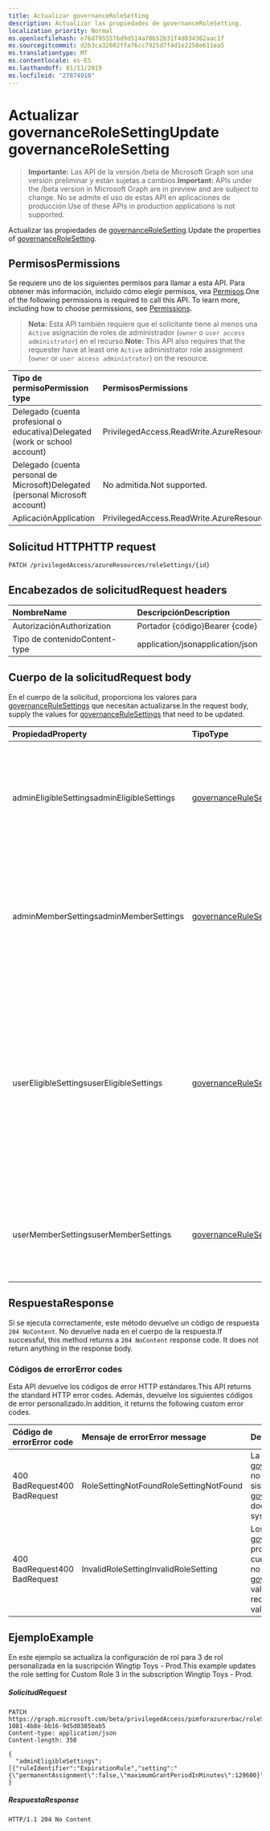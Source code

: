 ```yaml
---
title: Actualizar governanceRoleSetting
description: Actualizar las propiedades de governanceRoleSetting.
localization_priority: Normal
ms.openlocfilehash: e76d7955576d9d514a70b52b31f4d034362aac1f
ms.sourcegitcommit: d2b3ca32602ffa76cc7925d7f4d1e2258e611ea5
ms.translationtype: MT
ms.contentlocale: es-ES
ms.lasthandoff: 01/11/2019
ms.locfileid: "27874910"
---
```

# <a name="update-governancerolesetting"></a><span data-ttu-id="70acd-103">Actualizar governanceRoleSetting</span><span class="sxs-lookup"><span data-stu-id="70acd-103">Update governanceRoleSetting</span></span>

> <span data-ttu-id="70acd-104">**Importante:** Las API de la versión /beta de Microsoft Graph son una versión preliminar y están sujetas a cambios.</span><span class="sxs-lookup"><span data-stu-id="70acd-104">**Important:** APIs under the /beta version in Microsoft Graph are in preview and are subject to change.</span></span> <span data-ttu-id="70acd-105">No se admite el uso de estas API en aplicaciones de producción.</span><span class="sxs-lookup"><span data-stu-id="70acd-105">Use of these APIs in production applications is not supported.</span></span>

<span data-ttu-id="70acd-106">Actualizar las propiedades de [governanceRoleSetting](../resources/governancerolesetting.md).</span><span class="sxs-lookup"><span data-stu-id="70acd-106">Update the properties of [governanceRoleSetting](../resources/governancerolesetting.md).</span></span>

## <a name="permissions"></a><span data-ttu-id="70acd-107">Permisos</span><span class="sxs-lookup"><span data-stu-id="70acd-107">Permissions</span></span>
<span data-ttu-id="70acd-p102">Se requiere uno de los siguientes permisos para llamar a esta API. Para obtener más información, incluido cómo elegir permisos, vea [Permisos](/graph/permissions-reference).</span><span class="sxs-lookup"><span data-stu-id="70acd-p102">One of the following permissions is required to call this API. To learn more, including how to choose permissions, see [Permissions](/graph/permissions-reference).</span></span>

><span data-ttu-id="70acd-110">**Nota:** Esta API también requiere que el solicitante tiene al menos una `Active` asignación de roles de administrador (`owner` o `user access administrator`) en el recurso.</span><span class="sxs-lookup"><span data-stu-id="70acd-110">**Note:** This API also requires that the requester have at least one `Active` administrator role assignment (`owner` or `user access administrator`) on the resource.</span></span>

|<span data-ttu-id="70acd-111">Tipo de permiso</span><span class="sxs-lookup"><span data-stu-id="70acd-111">Permission type</span></span>      | <span data-ttu-id="70acd-112">Permisos</span><span class="sxs-lookup"><span data-stu-id="70acd-112">Permissions</span></span>              |
|:--------------------|:---------------------------------------------------------|
|<span data-ttu-id="70acd-113">Delegado (cuenta profesional o educativa)</span><span class="sxs-lookup"><span data-stu-id="70acd-113">Delegated (work or school account)</span></span> | <span data-ttu-id="70acd-114">PrivilegedAccess.ReadWrite.AzureResources</span><span class="sxs-lookup"><span data-stu-id="70acd-114">PrivilegedAccess.ReadWrite.AzureResources</span></span>  |
|<span data-ttu-id="70acd-115">Delegado (cuenta personal de Microsoft)</span><span class="sxs-lookup"><span data-stu-id="70acd-115">Delegated (personal Microsoft account)</span></span> | <span data-ttu-id="70acd-116">No admitida.</span><span class="sxs-lookup"><span data-stu-id="70acd-116">Not supported.</span></span>    |
|<span data-ttu-id="70acd-117">Aplicación</span><span class="sxs-lookup"><span data-stu-id="70acd-117">Application</span></span> | <span data-ttu-id="70acd-118">PrivilegedAccess.ReadWrite.AzureResources</span><span class="sxs-lookup"><span data-stu-id="70acd-118">PrivilegedAccess.ReadWrite.AzureResources</span></span> |

## <a name="http-request"></a><span data-ttu-id="70acd-119">Solicitud HTTP</span><span class="sxs-lookup"><span data-stu-id="70acd-119">HTTP request</span></span>
<!-- { "blockType": "ignored" } -->
```http
PATCH /privilegedAccess/azureResources/roleSettings/{id}
```
## <a name="request-headers"></a><span data-ttu-id="70acd-120">Encabezados de solicitud</span><span class="sxs-lookup"><span data-stu-id="70acd-120">Request headers</span></span>
| <span data-ttu-id="70acd-121">Nombre</span><span class="sxs-lookup"><span data-stu-id="70acd-121">Name</span></span>       | <span data-ttu-id="70acd-122">Descripción</span><span class="sxs-lookup"><span data-stu-id="70acd-122">Description</span></span>|
|:-----------|:-----------|
| <span data-ttu-id="70acd-123">Autorización</span><span class="sxs-lookup"><span data-stu-id="70acd-123">Authorization</span></span>  | <span data-ttu-id="70acd-124">Portador {código}</span><span class="sxs-lookup"><span data-stu-id="70acd-124">Bearer {code}</span></span>|
| <span data-ttu-id="70acd-125">Tipo de contenido</span><span class="sxs-lookup"><span data-stu-id="70acd-125">Content-type</span></span>  | <span data-ttu-id="70acd-126">application/json</span><span class="sxs-lookup"><span data-stu-id="70acd-126">application/json</span></span>|


## <a name="request-body"></a><span data-ttu-id="70acd-127">Cuerpo de la solicitud</span><span class="sxs-lookup"><span data-stu-id="70acd-127">Request body</span></span>
<span data-ttu-id="70acd-128">En el cuerpo de la solicitud, proporciona los valores para [governanceRuleSettings](../resources/governancerulesetting.md) que necesitan actualizarse.</span><span class="sxs-lookup"><span data-stu-id="70acd-128">In the request body, supply the values for [governanceRuleSettings](../resources/governancerulesetting.md) that need to be updated.</span></span> 

| <span data-ttu-id="70acd-129">Propiedad</span><span class="sxs-lookup"><span data-stu-id="70acd-129">Property</span></span>     | <span data-ttu-id="70acd-130">Tipo</span><span class="sxs-lookup"><span data-stu-id="70acd-130">Type</span></span>   |<span data-ttu-id="70acd-131">Description</span><span class="sxs-lookup"><span data-stu-id="70acd-131">Description</span></span>|
|:---------------|:--------|:----------|
|<span data-ttu-id="70acd-132">adminEligibleSettings</span><span class="sxs-lookup"><span data-stu-id="70acd-132">adminEligibleSettings</span></span>|[<span data-ttu-id="70acd-133">governanceRuleSetting</span><span class="sxs-lookup"><span data-stu-id="70acd-133">governanceRuleSetting</span></span>](../resources/governancerulesetting.md)|<span data-ttu-id="70acd-134">La configuración de la regla que se evalúa cuando un administrador intenta agregar una asignación de rol aptos.</span><span class="sxs-lookup"><span data-stu-id="70acd-134">The rule settings that are evaluated when an administrator tries to add an eligible role assignment.</span></span>|
|<span data-ttu-id="70acd-135">adminMemberSettings</span><span class="sxs-lookup"><span data-stu-id="70acd-135">adminMemberSettings</span></span>|[<span data-ttu-id="70acd-136">governanceRuleSetting</span><span class="sxs-lookup"><span data-stu-id="70acd-136">governanceRuleSetting</span></span>](../resources/governancerulesetting.md)|<span data-ttu-id="70acd-137">La configuración de la regla que se evalúa cuando un administrador intenta agregar una asignación de rol miembro directo.</span><span class="sxs-lookup"><span data-stu-id="70acd-137">The rule settings that are evaluated when an administrator tries to add a direct member role assignment.</span></span>|
|<span data-ttu-id="70acd-138">userEligibleSettings</span><span class="sxs-lookup"><span data-stu-id="70acd-138">userEligibleSettings</span></span>|[<span data-ttu-id="70acd-139">governanceRuleSetting</span><span class="sxs-lookup"><span data-stu-id="70acd-139">governanceRuleSetting</span></span>](../resources/governancerulesetting.md)|<span data-ttu-id="70acd-140">La configuración de la regla que se evalúa cuando un usuario intenta agregar una asignación de rol optan.</span><span class="sxs-lookup"><span data-stu-id="70acd-140">The rule settings that are evaluated when a user tries to add an eligible role assignment.</span></span> <span data-ttu-id="70acd-141">Esto no es compatible con `pimforazurerbac` escenario por ahora y pueden estar disponibles en las situaciones futuras.</span><span class="sxs-lookup"><span data-stu-id="70acd-141">This is not supported for `pimforazurerbac` scenario for now, and may be available in the future scenarios.</span></span>|
|<span data-ttu-id="70acd-142">userMemberSettings</span><span class="sxs-lookup"><span data-stu-id="70acd-142">userMemberSettings</span></span>|[<span data-ttu-id="70acd-143">governanceRuleSetting</span><span class="sxs-lookup"><span data-stu-id="70acd-143">governanceRuleSetting</span></span>](../resources/governancerulesetting.md)|<span data-ttu-id="70acd-144">La configuración de la regla que se evalúa cuando un usuario intenta activar su asignación de roles.</span><span class="sxs-lookup"><span data-stu-id="70acd-144">The rule settings that are evaluated when a user tries to activate his role assignment.</span></span>|

## <a name="response"></a><span data-ttu-id="70acd-145">Respuesta</span><span class="sxs-lookup"><span data-stu-id="70acd-145">Response</span></span>
<span data-ttu-id="70acd-p104">Si se ejecuta correctamente, este método devuelve un código de respuesta `204 NoContent`. No devuelve nada en el cuerpo de la respuesta.</span><span class="sxs-lookup"><span data-stu-id="70acd-p104">If successful, this method returns a `204 NoContent` response code. It does not return anything in the response body.</span></span> 

### <a name="error-codes"></a><span data-ttu-id="70acd-148">Códigos de error</span><span class="sxs-lookup"><span data-stu-id="70acd-148">Error codes</span></span>
<span data-ttu-id="70acd-149">Esta API devuelve los códigos de error HTTP estándares.</span><span class="sxs-lookup"><span data-stu-id="70acd-149">This API returns the standard HTTP error codes.</span></span> <span data-ttu-id="70acd-150">Además, devuelve los siguientes códigos de error personalizado.</span><span class="sxs-lookup"><span data-stu-id="70acd-150">In addition, it returns the following custom error codes.</span></span>

|<span data-ttu-id="70acd-151">Código de error</span><span class="sxs-lookup"><span data-stu-id="70acd-151">Error code</span></span>     | <span data-ttu-id="70acd-152">Mensaje de error</span><span class="sxs-lookup"><span data-stu-id="70acd-152">Error message</span></span>         | <span data-ttu-id="70acd-153">Detalles</span><span class="sxs-lookup"><span data-stu-id="70acd-153">Details</span></span>             |
|:--------------| :---------------------|:--------------------|
| <span data-ttu-id="70acd-154">400 BadRequest</span><span class="sxs-lookup"><span data-stu-id="70acd-154">400 BadRequest</span></span>| <span data-ttu-id="70acd-155">RoleSettingNotFound</span><span class="sxs-lookup"><span data-stu-id="70acd-155">RoleSettingNotFound</span></span>   | <span data-ttu-id="70acd-156">La [governanceRoleSetting](../resources/governancerolesetting.md) no existe en el sistema.</span><span class="sxs-lookup"><span data-stu-id="70acd-156">The [governanceRoleSetting](../resources/governancerolesetting.md) does not exist in system.</span></span>
| <span data-ttu-id="70acd-157">400 BadRequest</span><span class="sxs-lookup"><span data-stu-id="70acd-157">400 BadRequest</span></span>| <span data-ttu-id="70acd-158">InvalidRoleSetting</span><span class="sxs-lookup"><span data-stu-id="70acd-158">InvalidRoleSetting</span></span>    | <span data-ttu-id="70acd-159">Los valores de [governanceRuleSettings](../resources/governancerulesetting.md) proporcionados en el cuerpo de la solicitud no son válidos.</span><span class="sxs-lookup"><span data-stu-id="70acd-159">The [governanceRuleSettings](../resources/governancerulesetting.md) values provided in the request body are not valid.</span></span>

## <a name="example"></a><span data-ttu-id="70acd-160">Ejemplo</span><span class="sxs-lookup"><span data-stu-id="70acd-160">Example</span></span> 
<span data-ttu-id="70acd-161">En este ejemplo se actualiza la configuración de rol para 3 de rol personalizada en la suscripción Wingtip Toys - Prod.</span><span class="sxs-lookup"><span data-stu-id="70acd-161">This example updates the role setting for Custom Role 3 in the subscription Wingtip Toys - Prod.</span></span>
##### <a name="request"></a><span data-ttu-id="70acd-162">Solicitud</span><span class="sxs-lookup"><span data-stu-id="70acd-162">Request</span></span>
<!-- {
  "blockType": "request",
  "name": "update_governancerolesetting"
}-->
```http
PATCH https://graph.microsoft.com/beta/privilegedAccess/pimforazurerbac/roleSettings/5fb5aef8-1081-4b8e-bb16-9d5d0385bab5
Content-type: application/json
Content-length: 350

{
  "adminEligibleSettings":[{"ruleIdentifier":"ExpirationRule","setting":"{\"permanentAssignment\":false,\"maximumGrantPeriodInMinutes\":129600}"}]
}
```
##### <a name="response"></a><span data-ttu-id="70acd-163">Respuesta</span><span class="sxs-lookup"><span data-stu-id="70acd-163">Response</span></span>
<!-- {
  "blockType": "response",
  "@odata.type": "microsoft.graph.None"
} -->
```http
HTTP/1.1 204 No Content
```

<!-- uuid: 8fcb5dbc-d5aa-4681-8e31-b001d5168d79
2015-10-25 14:57:30 UTC -->
<!-- {
  "type": "#page.annotation",
  "description": "Update governanceRoleSetting",
  "keywords": "",
  "section": "documentation",
  "tocPath": ""
}-->
